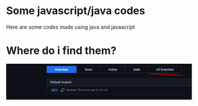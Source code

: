 # Some javascript/java codes
Here are some codes made using java and javascript
# Where do i find them?
![alt text](Capture.PNG)
